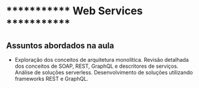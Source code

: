 # *********** Web Services ***********

## Assuntos abordados na aula

- Exploração dos conceitos de arquitetura monolítica. Revisão detalhada dos conceitos de SOAP, REST, GraphQL e descritores de serviços. Análise de soluções serverless. Desenvolvimento de soluções utilizando frameworks REST e GraphQL.
